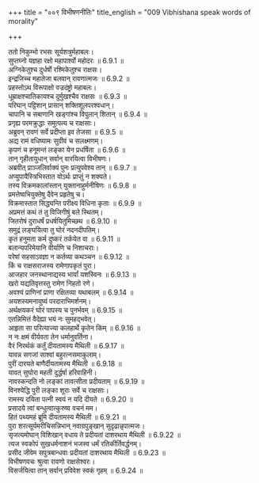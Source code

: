 +++
title = "००९ विभीषणनीतिः"
title_english = "009 Vibhishana speak words of morality"

+++

ततो निकुम्भो रभसः सूर्यशत्रुर्महाबलः।  
सुप्तघ्नो यज्ञहा रक्षो महापार्श्वो महोदरः ॥ 6.9.1 ॥   
अग्निकेतुश्च दुर्धर्षो रश्मिकेतुश्च राक्षसः।  
इन्द्रजिच्च महातेजा बलवान् रावणात्मजः ॥ 6.9.2 ॥   
प्रहस्तोऽथ विरूपाक्षो वज्रदंष्ट्रो महाबलः।  
धूम्राक्षश्चातिकायश्च दुर्मुखश्चैव राक्षसः ॥ 6.9.3 ॥   
परिघान् पट्टिशान् प्रासान् शक्तिशूलपरश्वधान्।  
चापानि च सबाणानि खड्गांश्च विपुलान् शितान् ॥ 6.9.4 ॥   
प्रगृह्य परमक्रुद्धाः समुत्पत्य च राक्षसाः।  
अब्रुवन् रावणं सर्वे प्रदीप्ता इव तेजसा ॥ 6.9.5 ॥   
अद्य रामं वधिष्यामः सुग्रीवं च सलक्ष्मणम्।  
कृपणं च हनूमन्तं लङ्का येन प्रधर्षिता ॥ 6.9.6 ॥   
तान् गृहीतायुधान् सर्वान् वारयित्वा विभीषणः।  
अब्रवीत् प्राञ्जलिर्वाक्यं पुनः प्रत्युपवेश्य तान् ॥ 6.9.7 ॥   
अप्युपायैस्त्रिभिस्तात योऽर्थः प्राप्तुं न शक्यते।  
तस्य विक्रमकालांस्तान् युक्तानाहुर्मनीषिणः ॥ 6.9.8 ॥   
प्रमत्तेष्वभियुक्तेषु दैवेन प्रहृतेषु च।  
विक्रमास्तात सिद्ध्यन्ति परीक्ष्य विधिना कृताः ॥ 6.9.9 ॥   
अप्रमत्तं कथं तं तु विजिगीषुं बले स्थितम्।  
जितरोषं दुराधर्षं प्रधर्षयितुमिच्छथ ॥ 6.9.10 ॥   
समुद्रं लङ्घयित्वा तु घोरं नदनदीपतिम्।  
कृतं हनुमता कर्म दुष्करं तर्कयेत वा ॥ 6.9.11 ॥   
बलान्यपरिमेयानि वीर्याणि च निशाचराः।  
परेषां सहसाऽवज्ञा न कर्तव्या कथञ्चन ॥ 6.9.12 ॥   
किं च राक्षसराजस्य रामेणापकृतं पुरा।  
आजहार जनस्थानाद्यस्य भार्यां यशस्विनः ॥ 6.9.13 ॥   
खरो यद्यतिवृत्तस्तु रामेण निहतो रणे।  
अवश्यं प्राणिनां प्राणा रक्षितव्या यथाबलम् ॥ 6.9.14 ॥   
अयशस्यमनायुष्यं परदाराभिमर्शनम्।  
अर्थक्षयकरं घोरं पापस्य च पुनर्भवम् ॥ 6.9.15 ॥   
एतन्निमित्तं वैदेह्या भयं नः सुमहद्भवेत्।  
आहृता सा परित्याज्या कलहार्थे कृतेन किम् ॥ 6.9.16 ॥   
न नः क्षमं वीर्यवता तेन धर्मानुवर्तिना।  
वैरं निरर्थकं कर्तुं दीयतामस्य मैथिली ॥ 6.9.17 ॥   
यावन्न सगजां साश्वां बहुरत्नसमाकुलाम्।  
पुरीं दारयते बाणैर्दीयतामस्य मैथिली ॥ 6.9.18 ॥   
यावत् सुघोरा महती दुर्द्धर्षा हरिवाहिनी।  
नावस्कन्दति नो लङ्कां तावत्सीता प्रदीयताम् ॥ 6.9.19 ॥   
विनश्येद्धि पुरी लङ्का शूराः सर्वे च राक्षसाः।  
रामस्य दयिता पत्नी स्वयं न यदि दीयते ॥ 6.9.20 ॥   
प्रसादये त्वां बन्धुत्वात्कुरुष्व वचनं मम।  
हितं पथ्यमहं ब्रूमि दीयतामस्य मैथिली ॥ 6.9.21 ॥   
पुरा शरत्सूर्यमरीचिसन्निभान् नवाग्रपुङ्खान् सुदृढान्नृपात्मजः।  
सृजत्यमोघान् विशिखान् वधाय ते प्रदीयतां दाशरथाय मैथिली ॥ 6.9.22 ॥   
त्यज स्वकोपं सुखधर्मनाशनं भजस्व धर्मं रतिकीर्तिवर्द्धनम्।  
प्रसीद जीवेम सपुत्रबान्धवाः प्रदीयतां दाशरथाय मैथिली ॥ 6.9.23 ॥   
विभीषणवचः श्रुत्वा रावणो राक्षसेश्वरः।  
विसर्जयित्वा तान् सर्वान् प्रविवेश स्वकं गृहम् ॥ 6.9.24 ॥   
